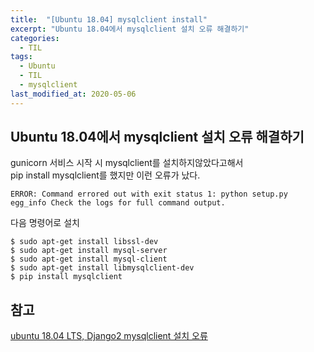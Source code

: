 ```yaml
---
title:  "[Ubuntu 18.04] mysqlclient install"
excerpt: "Ubuntu 18.04에서 mysqlclient 설치 오류 해결하기"
categories:
  - TIL
tags:
  - Ubuntu
  - TIL
  - mysqlclient
last_modified_at: 2020-05-06
---
```

## Ubuntu 18.04에서 mysqlclient 설치 오류 해결하기  
gunicorn 서비스 시작 시 mysqlclient를 설치하지않았다고해서  
pip install mysqlclient를 했지만 이런 오류가 났다.  
```
ERROR: Command errored out with exit status 1: python setup.py egg_info Check the logs for full command output.
```
다음 명령어로 설치
```
$ sudo apt-get install libssl-dev
$ sudo apt-get install mysql-server
$ sudo apt-get install mysql-client
$ sudo apt-get install libmysqlclient-dev
$ pip install mysqlclient
```
## 참고
[ubuntu 18.04 LTS, Django2 mysqlclient 설치 오류](https://blog.boxcorea.com/wp/archives/2702)